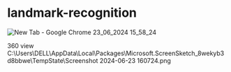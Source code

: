 # landmark-recognition

![New Tab - Google Chrome 23_06_2024 15_58_24](https://github.com/Arunaeshkanna/landmark-recognition/assets/138955487/cb185a4d-1874-44f0-8581-f21e5f05f987)

360 view
C:\Users\DELL\AppData\Local\Packages\Microsoft.ScreenSketch_8wekyb3d8bbwe\TempState\Screenshot 2024-06-23 160724.png

